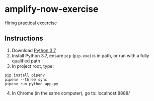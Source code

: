 # amplify-now-exercise
Hiring practical excercise

## Instructions

1. Download [Python 3.7](https://www.python.org/downloads/release/python-375/)
2. Install Python 3.7, ensure `pip` (`pip.exe`) is in path, or run with a fully qualified path
3. In project root, type:
```
pip install pipenv
pipenv --three sync
pipenv run python app.py
```
4. In Chrome (in the same computer), go to: localhost:8888/
